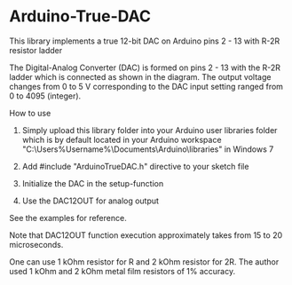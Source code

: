 # Arduino-True-DAC
This library implements a true 12-bit DAC on Arduino pins 2 - 13 with R-2R resistor ladder

The Digital-Analog Converter (DAC) is formed on pins 2 - 13 with the R-2R ladder which is connected as shown in the diagram.
The output voltage changes from 0 to 5 V corresponding to the DAC input setting ranged from 0 to 4095 (integer).

How to use

1) Simply upload this library folder into your Arduino user libraries folder which is by default located in your Arduino workspace "C:\Users\%Username%\Documents\Arduino\libraries\" in Windows 7

2) Add #include "ArduinoTrueDAC.h" directive to your sketch file

3) Initialize the DAC in the setup-function

4) Use the DAC12OUT for analog output

See the examples for reference.

Note that DAC12OUT function execution approximately takes from 15 to 20 microseconds.

One can use 1 kOhm resistor for R and 2 kOhm resistor for 2R. The author used 1 kOhm and 2 kOhm metal film resistors of 1% accuracy.
